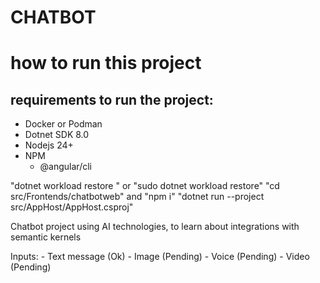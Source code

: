 # CHATBOT

# how to run this project

## requirements to run the project:
* Docker or Podman
* Dotnet SDK 8.0
* Nodejs 24+
* NPM
    * @angular/cli


 "dotnet workload restore " or "sudo dotnet workload restore"
 "cd src/Frontends/chatbotweb" and "npm i"
 "dotnet run --project src/AppHost/AppHost.csproj"

Chatbot project using AI technologies, to learn about integrations with semantic kernels

Inputs:
    - Text message (Ok)
    - Image (Pending)
    - Voice (Pending)
    - Video (Pending)